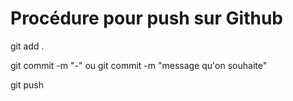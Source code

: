# Procédure pour push sur Github

git add .

git commit -m "-"  ou git commit -m "message qu'on souhaite"

git push

